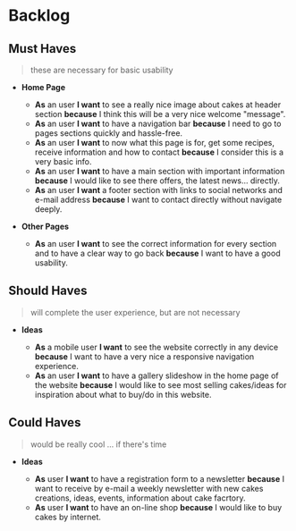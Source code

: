 # Backlog

## Must Haves

> these are necessary for basic usability

- **Home Page**

  - **As** an user **I want** to see a really nice image about cakes at header
    section **because** I think this will be a very nice welcome "message".
  - **As** an user **I want** to have a navigation bar **because** I need to go
    to pages sections quickly and hassle-free.
  - **As** an user **I want** to now what this page is for, get some recipes,
    receive information and how to contact **because** I consider this is a very
    basic info.
  - **As** an user **I want** to have a main section with important information
    **because** I would like to see there offers, the latest news... directly.
  - **As** an user **I want** a footer section with links to social networks and
    e-mail address **because** I want to contact directly without navigate
    deeply.

- **Other Pages**

  - **As** an user **I want** to see the correct information for every section
    and to have a clear way to go back **because** I want to have a good
    usability.

## Should Haves

> will complete the user experience, but are not necessary

- **Ideas**

  - **As** a mobile user **I want** to see the website correctly in any device
    **because** I want to have a very nice a responsive navigation experience.
  - **As** an user **I want** to have a gallery slideshow in the home page of
    the website **because** I would like to see most selling cakes/ideas for
    inspiration about what to buy/do in this website.

## Could Haves

> would be really cool ... if there's time

- **Ideas**

  - **As** user **I want** to have a registration form to a newsletter
    **because** I want to receive by e-mail a weekly newsletter with new cakes
    creations, ideas, events, information about cake facrtory.
  - **As** user **I want** to have an on-line shop **because** I would like to
    buy cakes by internet.
